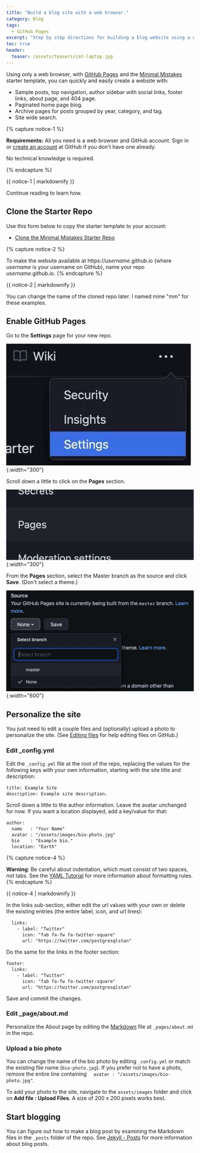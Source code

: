 ```yaml
---
title: "Build a blog site with a web browser."
category: Blog
tags:
  - GitHub Pages
excerpt: "Step by step directions for building a blog website using a web browser and GitHub Pages"
toc: true
header:
  teaser: /assets/teasers/cat-laptop.jpg
---
```


Using only a web browser, with [GitHub Pages](https://pages.github.com) and the [Minimal Mistakes](https://mmistakes.github.io/minimal-mistakes/) starter template, you can quickly and easily create a website with:

- Sample posts, top navigation, author sidebar with social links, footer links, about page, and 404 page.
- Paginated home page blog.
- Archive pages for posts grouped by year, category, and tag.
- Site wide search.

{% capture notice-1 %} 

**Requirements:** 
All you need is a web browser and GitHub account. Sign in or [create an account](https://github.com/signup) at GitHub if you don't have one already.

No technical knowledge is required.

{% endcapture %}<div class="notice">{{ notice-1 | markdownify }}</div>

Continue reading to learn how.

## Clone the Starter Repo

Use this form below to copy the starter template to your account:

* [Clone the Minimal Mistakes Starter Repo](https://github.com/mmistakes/mm-github-pages-starter/generate)

{% capture notice-2 %} 

To make the website available at https://*username*.github.io (where *username* is your username on GitHub), name your repo *username*.github.io.
{% endcapture %}<div class="notice--info">{{ notice-2 | markdownify }}</div>

You can change the name of the cloned repo later. I named mine "mm" for these examples.

## Enable GitHub Pages

Go to the **Settings** page for your new repo.

![Screenshot showing "Settings" button](/assets/ss/free-blog/0-repo-settings.jpg){:width="300"}

Scroll down a little to click on the **Pages** section.

![Screenshot showing "Settings" button](/assets/ss/free-blog/1-select-pages.jpg){:width="300"}

From the **Pages** section, select the Master branch as the source and click **Save**. (Don't select a theme.)

![Screenshot showing "Settings" button](/assets/ss/free-blog/2-github-pages-select-master.jpg){:width="600"}

## Personalize the site

You just need to edit a couple files and (optionally) upload a photo to personalize the site. (See [Editing files](https://docs.github.com/en/repositories/working-with-files/managing-files/editing-files) for help editing files on GitHub.)

### Edit \_config.yml

Edit the `_config.yml` file at the root of the repo, replacing the values for the following keys with your own information, starting with the site title and description:

```
title: Example Site
description: Example site description.
```

Scroll down a little to the author information. Leave the avatar unchanged for now. If you want a location displayed, add a key/value for that:

```
author:
  name   : "Your Name"
  avatar : "/assets/images/bio-photo.jpg"
  bio    : "Example bio."
  location: "Earth"
```

{% capture notice-4 %}

**Warning**: Be careful about indentation, which must consist of two spaces, not tabs. See the [YAML Tutorial](https://www.cloudbees.com/blog/yaml-tutorial-everything-you-need-get-started) for more information about formatting rules. 
{% endcapture %}<div class="notice--warning">{{ notice-4 | markdownify }}</div>
  
In the links sub-section, either edit the url values with your own or delete the existing entries (the entire label, icon, and url lines):
  
```  
  links:
    - label: "Twitter"
      icon: "fab fa-fw fa-twitter-square"
      url: "https://twitter.com/postgresqlstan"
```

Do the same for the links in the footer section:

```
footer:
  links:
    - label: "Twitter"
      icon: "fab fa-fw fa-twitter-square"
      url: "https://twitter.com/postgresqlstan"
```

Save and commit the changes.

### Edit \_page/about.md

Personalize the About page by editing the [Markdown](https://docs.github.com/en/github/writing-on-github/getting-started-with-writing-and-formatting-on-github/basic-writing-and-formatting-syntax) file at `_pages/about.md` in the repo.

### Upload a bio photo

You can change the name of the bio photo by editing `_config.yml` or match the existing file name (`bio-photo.jpg`). If you prefer not to have a photo, remove the entire line containing `  avatar : "/assets/images/bio-photo.jpg"`.

To add your photo to the site, navigate to the `assets/images` folder and click on **Add file : Upload Files**. A size of 200 x 200 pixels works best.

## Start blogging

You can figure out how to make a blog post by examining the Markdown files in the `_posts` folder of the repo. See [Jekyll - Posts](https://jekyllrb.com/docs/posts/) for more information about blog posts.

